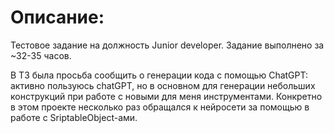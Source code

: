 ﻿# Описание:
Тестовое задание на должность Junior developer. 
Задание выполнено за ~32-35 часов.

В ТЗ была просьба сообщить о генерации кода с помощью ChatGPT: активно пользуюсь chatGPT, но в основном для генерации небольших конструкций при работе с новыми для меня инструментами. Конкретно в этом проекте несколько раз обращался к нейросети за помощью в работе с SriptableObject-ами.